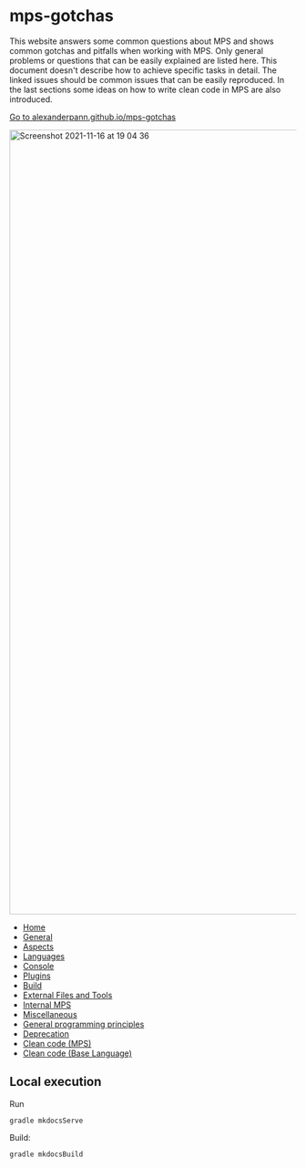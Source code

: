 # mps-gotchas

This website answers some common questions about MPS and shows common gotchas and pitfalls when working with MPS. 
Only general problems or questions that can be easily explained are listed here. This document doesn't describe how to achieve
specific tasks in detail. The linked issues should be common issues that can be easily reproduced.
In the last sections some ideas on how to write clean code in MPS are also introduced.

[Go to alexanderpann.github.io/mps-gotchas](https://alexanderpann.github.io/mps-gotchas/)

<img width="1377" alt="Screenshot 2021-11-16 at 19 04 36" src="https://user-images.githubusercontent.com/88385944/142040832-4605e08b-fd3c-4c38-964b-366ed9db3d17.png">

- [Home](https://alexanderpann.github.io/mps-gotchas/)
- [General](https://alexanderpann.github.io/mps-gotchas/gotchas/general/)
- [Aspects](https://alexanderpann.github.io/mps-gotchas/gotchas/aspects/structure/)
- [Languages](https://alexanderpann.github.io/mps-gotchas/gotchas/languages/baselanguage/)
- [Console](https://alexanderpann.github.io/mps-gotchas/gotchas/console/)
- [Plugins](https://alexanderpann.github.io/mps-gotchas/gotchas/plugins/)
- [Build](https://alexanderpann.github.io/mps-gotchas/gotchas/build/)
- [External Files and Tools](https://alexanderpann.github.io/mps-gotchas/gotchas/external_files_and_tools/)
- [Internal MPS](https://alexanderpann.github.io/mps-gotchas/gotchas/mps_internal/)
- [Miscellaneous](https://alexanderpann.github.io/mps-gotchas/gotchas/misc/)
- [General programming principles](https://alexanderpann.github.io/mps-gotchas/clean_code/programming_principles/)
- [Deprecation](https://alexanderpann.github.io/mps-gotchas/clean_code/deprecation/)
- [Clean code (MPS)](https://alexanderpann.github.io/mps-gotchas/clean_code/mps/general/)
- [Clean code (Base Language)](https://alexanderpann.github.io/mps-gotchas/clean_code/baselanguage/java_style_guide/)

## Local execution
Run
```
gradle mkdocsServe
```
Build:
```
gradle mkdocsBuild
```

